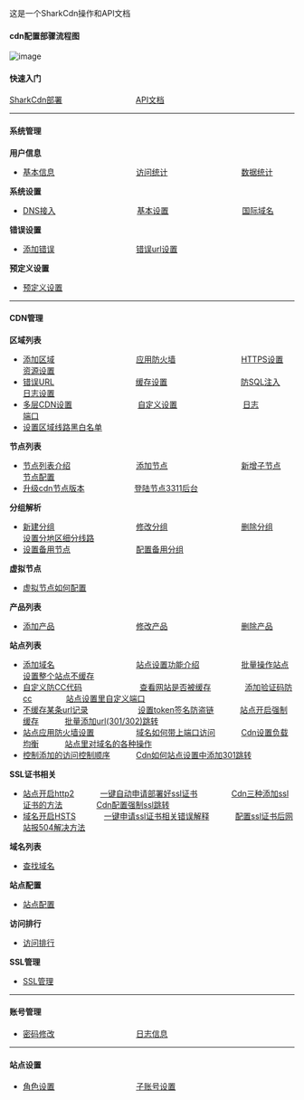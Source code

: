 这是一个SharkCdn操作和API文档

#### cdn配置部骤流程图

![image](https://user-images.githubusercontent.com/90588289/134606462-0cc3014d-b8c1-416d-8f88-291e4753e271.png)

#### 快速入门

[SharkCdn部署](/SharkCdnDoc/快速入门/SharkCdn部署.md)　　　　　　　　　
[API文档](/SharkCdnApi/API文档.md)

---
#### 系统管理

**用户信息**
- [基本信息](/SharkCdnDoc/系统管理/用户信息/基本信息.md)　　　　　　　　　　
[访问统计](/SharkCdnDoc/系统管理/用户信息/访问统计.md)　　　　　　　　　
[数据统计](/SharkCdnDoc/系统管理/用户信息/数据统计.md)

**系统设置**
- [DNS接入](/SharkCdnDoc/系统管理/系统设置/DNS接入.md)　　　　　　　　　　
[基本设置](/SharkCdnDoc/系统管理/系统设置/基本设置.md)　　　　　　　　　
[国际域名](/SharkCdnDoc/系统管理/系统设置/国际域名.md)

**错误设置**
- [添加错误](/SharkCdnDoc/系统管理/错误设置/添加错误.md)　　　　　　　　　　
[错误url设置](/SharkCdnDoc/系统管理/错误设置/错误url设置.md)

**预定义设置**
- [预定义设置](/SharkCdnDoc/系统管理/预定义设置/预定义设置.md)
---
#### CDN管理

**区域列表**
- [添加区域](/SharkCdnDoc/CDN管理/区域列表/添加区域.md)　　　　　　　　　　 
[应用防火墙](/SharkCdnDoc/CDN管理/区域列表/应用防火墙.md)　　　　　　　　
[HTTPS设置](/SharkCdnDoc/CDN管理/区域列表/HTTPS设置.md)　　　　　  　
[资源设置](/SharkCdnDoc/CDN管理/区域列表/资源设置.md)　　　　　　    
- [错误URL](/SharkCdnDoc/CDN管理/区域列表/错误URL.md)　　　　　　　　　　
[缓存设置](/SharkCdnDoc/CDN管理/区域列表/缓存设置.md)　　　　　　　　　
[防SQL注入](/SharkCdnDoc/CDN管理/区域列表/防SQL注入.md)　　　　　　　
[日志设置](/SharkCdnDoc/CDN管理/区域列表/日志设置.md)　　　　　　　  
- [多层CDN设置](/SharkCdnDoc/CDN管理/区域列表/多层CDN设置.md)　　　　　　　　
[自定义设置](/SharkCdnDoc/CDN管理/区域列表/自定义设置.md)　　　　　　　　
[日志](/SharkCdnDoc/CDN管理/区域列表/日志.md)　　　　　　　　　　
[端口](/SharkCdnDoc/CDN管理/区域列表/端口.md)　　　　 　　　　　　
- [设置区域线路黑白名单](/SharkCdnDoc/CDN管理/区域列表/设置区域线路黑白名单.md)　　

**节点列表**
- [节点列表介绍](/SharkCdnDoc/CDN管理/节点列表/节点列表介绍.md)　　　　　　　　
[添加节点](/SharkCdnDoc/CDN管理/节点列表/添加节点.md)　　　　　　　　　
[新增子节点](/SharkCdnDoc/CDN管理/节点列表/新增子节点.md)　　　　　　
[节点配置](/SharkCdnDoc/CDN管理/节点列表/节点配置.md)　　　　　　　　　
- [升级cdn节点版本](/SharkCdnDoc/CDN管理/节点列表/升级cdn节点版本.md)　　　　　　
[登陆节点3311后台](/SharkCdnDoc/CDN管理/节点列表/登陆节点3311后台.md)　　　　　　

**分组解析**
- [新建分组](/SharkCdnDoc/CDN管理/分组解析/新建分组.md)　　　　　　　　　　
[修改分组](/SharkCdnDoc/CDN管理/分组解析/修改分组.md)　　　　　　　　　
[删除分组](/SharkCdnDoc/CDN管理/分组解析/删除分组.md)　　　　　　　　
[设置分地区细分线路](/SharkCdnDoc/CDN管理/分组解析/设置分地区细分线路.md)　　　　　　
- [设置备用节点](/SharkCdnDoc/CDN管理/分组解析/设置备用节点.md)　　　　　　　　
[配置备用分组](/SharkCdnDoc/CDN管理/分组解析/配置备用分组.md)　　　　　　

**虚拟节点**
- [虚拟节点如何配置](/SharkCdnDoc/CDN管理/虚拟节点/虚拟节点如何配置.md)　　　　　　

**产品列表**
- [添加产品](/SharkCdnDoc/CDN管理/产品列表/添加产品.md)　　　　　　　　　　
[修改产品](/SharkCdnDoc/CDN管理/产品列表/修改产品.md)　　　　　　　　　
[删除产品](/SharkCdnDoc/CDN管理/产品列表/删除产品.md)　　　　　　

**站点列表**
- [添加域名](/SharkCdnDoc/CDN管理/站点列表/添加域名.md)　　　　　　　　　　
[站点设置功能介绍](/SharkCdnDoc/CDN管理/站点列表/站点设置功能介绍.md)　　　　　
[批量操作站点](/SharkCdnDoc/CDN管理/站点列表/批量操作站点.md)　　　　　
[设置整个站点不缓存](/SharkCdnDoc/CDN管理/站点列表/设置整个站点不缓存.md)　　　　　　　
- [自定义防CC代码](/SharkCdnDoc/CDN管理/站点列表/自定义防CC代码.md)　　　　　　　
[查看网站是否被缓存](/SharkCdnDoc/CDN管理/站点列表/查看网站是否被缓存.md)　　　　
[添加验证码防cc](/SharkCdnDoc/CDN管理/站点列表/添加验证码防cc.md)　　　　
[站点设置里自定义端口](/SharkCdnDoc/CDN管理/站点列表/站点设置里自定义端口.md)　　　
- [不缓存某条url记录](/SharkCdnDoc/CDN管理/站点列表/不缓存某条url记录.md)　　　　　　
[设置token签名防盗链](/SharkCdnDoc/CDN管理/站点列表/设置token签名防盗链.md)　　　
[站点开启强制缓存](/SharkCdnDoc/CDN管理/站点列表/站点开启强制缓存.md)　　　
[批量添加url(301/302)跳转](/SharkCdnDoc/CDN管理/站点列表/批量添加url(301,302)跳转.md)　　　
- [站点应用防火墙设置](/SharkCdnDoc/CDN管理/站点列表/站点应用防火墙设置.md)　　　　　
[域名如何带上端口访问](/SharkCdnDoc/CDN管理/站点列表/域名如何带上端口访问.md)　　　
[Cdn设置负载均衡](/SharkCdnDoc/CDN管理/站点列表/Cdn设置负载均衡.md)　　　
[站点里对域名的各种操作](/SharkCdnDoc/CDN管理/站点列表/站点里对域名的各种操作.md)
- [控制添加的访问控制顺序](/SharkCdnDoc/CDN管理/站点列表/控制添加的访问控制顺序.md)　　　
[Cdn如何站点设置中添加301跳转](/SharkCdnDoc/CDN管理/站点列表/Cdn如何站点设置中添加301跳转.md)

**SSL证书相关**
- [站点开启http2](/SharkCdnDoc/CDN管理/站点列表/SSL证书相关/站点开启http2.md)　　　
[一键自动申请部署好ssl证书](/SharkCdnDoc/CDN管理/站点列表/SSL证书相关/一键自动申请部署好ssl证书.md)　　　　
[Cdn三种添加ssl证书的方法](/SharkCdnDoc/CDN管理/站点列表/SSL证书相关/Cdn三种添加ssl证书的方法.md)　　　　
[Cdn配置强制ssl跳转](/SharkCdnDoc/CDN管理/站点列表/SSL证书相关/Cdn配置强制ssl跳转.md)　　　　
- [域名开启HSTS](/SharkCdnDoc/CDN管理/站点列表/SSL证书相关/域名开启HSTS.md)　 　　
[一键申请ssl证书相关错误解释](/SharkCdnDoc/CDN管理/站点列表/SSL证书相关/一键申请ssl证书相关错误解释.md)　　　
[配置ssl证书后网站报504解决方法](/SharkCdnDoc/CDN管理/站点列表/SSL证书相关/配置ssl证书后网站报504解决方法.md)

**域名列表**
- [查找域名](/SharkCdnDoc/CDN管理/域名列表/查找域名.md)　　　　　　

**站点配置**
- [站点配置](/SharkCdnDoc/CDN管理/站点配置/站点配置.md)　　　　　　

**访问排行**
- [访问排行](/SharkCdnDoc/CDN管理/访问排行/访问排行.md)　　　　　　

**SSL管理**
- [SSL管理](/SharkCdnDoc/CDN管理/SSL管理/SSL管理.md)　　　　　　
---
#### 账号管理

- [密码修改](/SharkCdnDoc/账号管理/密码修改.md)　　　　　　　　　　
[日志信息](/SharkCdnDoc/账号管理/日志信息.md)
---
#### 站点设置

- [角色设置](/SharkCdnDoc/权限管理/角色设置.md)　　　　　　　　　　
[子账号设置](/SharkCdnDoc/权限管理/子账号设置.md)
